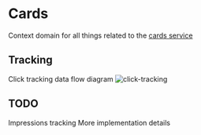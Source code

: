 # Cards
Context domain for all things related to the [cards service](https://github.com/producthunt/cards)

## Tracking

Click tracking data flow diagram
![click-tracking](https://producthunt.s3.amazonaws.com/doc/cards-click-tracking.png)

## TODO
Impressions tracking
More implementation details
